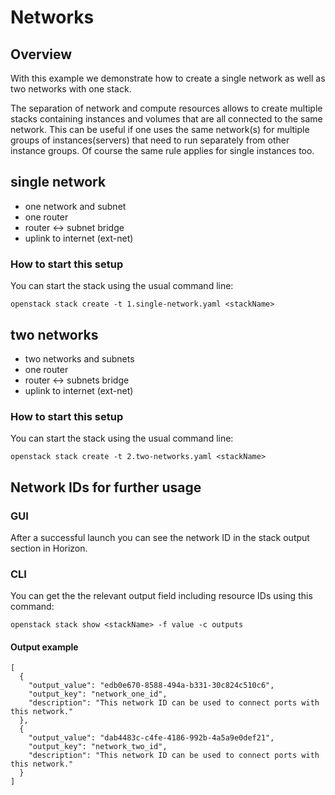 # Networks

## Overview

With this example we demonstrate how to create a single network as well as two networks with one stack.

The separation of network and compute resources allows to create multiple stacks containing instances and
volumes that are all connected to the same network. This can be useful if one uses the same network(s)
for multiple groups of instances(servers) that need to run separately from other instance groups.
Of course the same rule applies for single instances too.

## single network

- one network and subnet
- one router
- router <-> subnet bridge
- uplink to internet (ext-net)

### How to start this setup

You can start the stack using the usual command line:

```shell
openstack stack create -t 1.single-network.yaml <stackName>
```

## two networks

- two networks and subnets
- one router
- router <-> subnets bridge
- uplink to internet (ext-net)

### How to start this setup

You can start the stack using the usual command line:

```shell
openstack stack create -t 2.two-networks.yaml <stackName>
```

## Network IDs for further usage

### GUI

After a successful launch you can see the network ID in the stack output section in Horizon.

### CLI

You can get the the relevant output field including resource IDs using this command:

```shell
openstack stack show <stackName> -f value -c outputs
```

#### Output example

```shell
[
  {
    "output_value": "edb0e670-8588-494a-b331-30c824c510c6",
    "output_key": "network_one_id",
    "description": "This network ID can be used to connect ports with this network."
  },
  {
    "output_value": "dab4483c-c4fe-4186-992b-4a5a9e0def21",
    "output_key": "network_two_id",
    "description": "This network ID can be used to connect ports with this network."
  }
]
 ```
